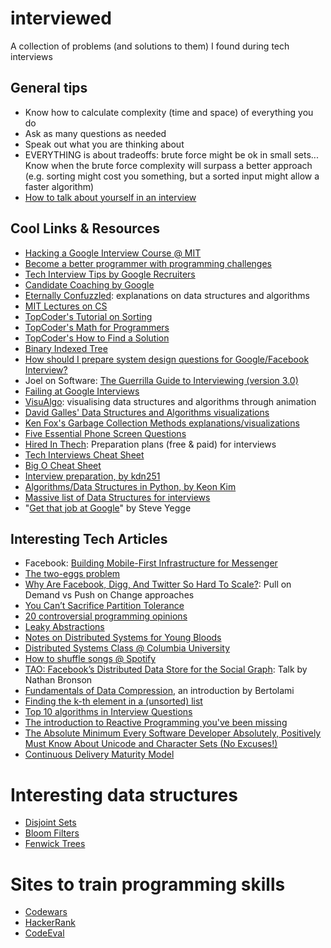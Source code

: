 # interviewed

A collection of problems (and solutions to them) I found during tech interviews

## General tips

- Know how to calculate complexity (time and space) of everything you do
- Ask as many questions as needed
- Speak out what you are thinking about
- EVERYTHING is about tradeoffs: brute force might be ok in small sets... Know when the brute force complexity will surpass a better approach (e.g. sorting might cost you something, but a sorted input might allow a faster algorithm)
- [How to talk about yourself in an interview](https://stackoverflow.blog/2017/04/27/how-to-talk-about-yourself-in-an-interview)

## Cool Links & Resources

- [Hacking a Google Interview Course @ MIT](http://courses.csail.mit.edu/iap/interview)
- [Become a better programmer with programming challenges](http://macgyverdev.blogspot.se/2014/04/become-better-programmer-with.html)
- [Tech Interview Tips by Google Recruiters](https://www.google.com/about/careers/lifeatgoogle/hangouts-on-air-google-recruiters-share-technical-interview-tips.html)
- [Candidate Coaching by Google](http://www.youtube.com/watch?v=oWbUtlUhwa8)
- [Eternally Confuzzled](http://www.eternallyconfuzzled.com): explanations on data structures and algorithms
- [MIT Lectures on CS](http://ocw.mit.edu/courses/electrical-engineering-and-computer-science/6-046j-introduction-to-algorithms-sma-5503-fall-2005/video-lectures)
- [TopCoder's Tutorial on Sorting](http://community.topcoder.com/tc?module=Static&d1=tutorials&d2=sorting)
- [TopCoder's Math for Programmers](http://community.topcoder.com/tc?module=Static&d1=tutorials&d2=math_for_topcoders)
- [TopCoder's How to Find a Solution](http://community.topcoder.com/tc?module=Static&d1=tutorials&d2=findSolution)
- [Binary Indexed Tree](http://community.topcoder.com/tc?module=Static&d1=tutorials&d2=binaryIndexedTrees)
- [How should I prepare system design questions for Google/Facebook Interview?](http://www.quora.com/How-should-I-prepare-system-design-questions-for-Google-Facebook-Interview)
- Joel on Software: [The Guerrilla Guide to Interviewing (version 3.0)](http://www.joelonsoftware.com/articles/GuerrillaInterviewing3.html)
- [Failing at Google Interviews](http://alexbowe.com/failing-at-google-interviews/)
- [VisuAlgo](http://www.comp.nus.edu.sg/~stevenha/visualization/index.html): visualising data structures and algorithms through animation
- [David Galles' Data Structures and Algorithms visualizations](http://www.cs.usfca.edu/~galles/visualization/about.html)
- [Ken Fox's Garbage Collection Methods explanations/visualizations](https://spin.atomicobject.com/2014/09/03/visualizing-garbage-collection-algorithms/)
- [Five Essential Phone Screen Questions](https://sites.google.com/site/steveyegge2/five-essential-phone-screen-questions)
- [Hired In Thech](http://www.hiredintech.com): Preparation plans (free & paid) for interviews
- [Tech Interviews Cheat Sheet](https://gist.github.com/TSiege/cbb0507082bb18ff7e4b)
- [Big O Cheat Sheet](http://bigocheatsheet.com/)
- [Interview preparation, by kdn251](https://github.com/kdn251/interviews)
- [Algorithms/Data Structures in Python, by Keon Kim](https://github.com/keon/algorithms)
- [Massive list of Data Structures for interviews](https://techiedelight.quora.com/500-Data-Structures-and-Algorithms-practice-problems-and-their-solutions)
- "[Get that job at Google](http://steve-yegge.blogspot.com/2008/03/get-that-job-at-google.html)" by Steve Yegge

## Interesting Tech Articles

- Facebook: [Building Mobile-First Infrastructure for Messenger](https://code.facebook.com/posts/820258981365363/building-mobile-first-infrastructure-for-messenger/)
- [The two-eggs problem](http://www.datagenetics.com/blog/july22012/index.html)
- [Why Are Facebook, Digg, And Twitter So Hard To Scale?](http://highscalability.com/blog/2009/10/13/why-are-facebook-digg-and-twitter-so-hard-to-scale.html): Pull on Demand vs Push on Change approaches
- [You Can’t Sacrifice Partition Tolerance](http://codahale.com/you-cant-sacrifice-partition-tolerance/)
- [20 controversial programming opinions](http://programmers.blogoverflow.com/2012/08/20-controversial-programming-opinions/)
- [Leaky Abstractions](http://www.joelonsoftware.com/articles/LeakyAbstractions.html)
- [Notes on Distributed Systems for Young Bloods](http://www.somethingsimilar.com/2013/01/14/notes-on-distributed-systems-for-young-bloods/)
- [Distributed Systems Class @ Columbia University](https://roxanageambasu.github.io/ds-class/)
- [How to shuffle songs @ Spotify](https://labs.spotify.com/2014/02/28/how-to-shuffle-songs)
- [TAO: Facebook’s Distributed Data Store for the Social Graph](https://www.usenix.org/conference/atc13/technical-sessions/presentation/bronson): Talk by Nathan Bronson
- [Fundamentals of Data Compression](http://bertolami.com/index.php?engine=blog&content=posts&detail=fundamentals-of-data-compression), an introduction by Bertolami
- [Finding the k-th element in a (unsorted) list](http://blog.teamleadnet.com/2012/07/quick-select-algorithm-find-kth-element.html)
- [Top 10 algorithms in Interview Questions](http://www.geeksforgeeks.org/top-10-algorithms-in-interview-questions)
- [The introduction to Reactive Programming you've been missing](https://gist.github.com/staltz/868e7e9bc2a7b8c1f754)
- [The Absolute Minimum Every Software Developer Absolutely, Positively Must Know About Unicode and Character Sets (No Excuses!)](https://www.joelonsoftware.com/2003/10/08/the-absolute-minimum-every-software-developer-absolutely-positively-must-know-about-unicode-and-character-sets-no-excuses/)
- [Continuous Delivery Maturity Model](https://www.infoq.com/articles/Continuous-Delivery-Maturity-Model)

# Interesting data structures

- [Disjoint Sets](http://en.wikipedia.org/wiki/Disjoint-set_data_structure)
- [Bloom Filters](https://en.wikipedia.org/wiki/Bloom_filter)
- [Fenwick Trees](https://en.wikipedia.org/wiki/Fenwick_tree)

# Sites to train programming skills

- [Codewars](http://codewars.com)
- [HackerRank](http://hackerrank.com)
- [CodeEval](http://www.codeeval.com)
